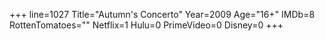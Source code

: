 +++
line=1027
Title="Autumn's Concerto"
Year=2009
Age="16+"
IMDb=8
RottenTomatoes=""
Netflix=1
Hulu=0
PrimeVideo=0
Disney=0
+++


